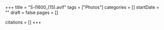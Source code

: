 +++
title = "S-l1600_(15).avif"
tags = ["Photos"]
categories = []
startDate = ""
draft = false
pages = []

citations = []
+++
